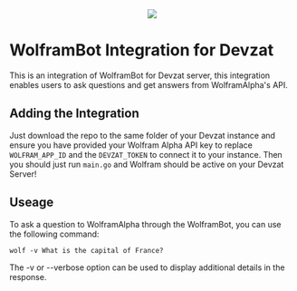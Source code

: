 <div align="center">
<img src="https://www.wolframalpha.com/_next/static/images/Logo_1t99UmgS.svg"/>
</div>

# WolframBot Integration for Devzat

This is an integration of WolframBot for Devzat server, this integration enables users to ask questions and get answers from WolframAlpha's API.

## Adding the Integration
Just download the repo to the same folder of your Devzat instance and ensure you have provided your Wolfram Alpha API key to replace `WOLFRAM_APP_ID` and the `DEVZAT_TOKEN` to connect it to your instance. Then you should just run `main.go` and Wolfram should be active on your Devzat Server!

## Useage 

To ask a question to WolframAlpha through the WolframBot, you can use the following command:

`wolf -v What is the capital of France?`

The -v or --verbose option can be used to display additional details in the response.
